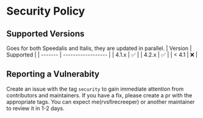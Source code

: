 # Security Policy

## Supported Versions

Goes for both Speedalis and Italis, they are updated in parallel.
| Version | Supported          |
| ------- | ------------------ |
| 4.1.x   | :white_check_mark: |
| 4.2.x   | :white_check_mark: |
| < 4.1   | :x:                |

## Reporting a Vulnerabity

Create an issue with the tag `security` to gain immediate attention from contributors and maintainers. If you have a fix, please create a pr with the appropriate tags. You can expect me(rvsfirecreeper) or another maintainer to review it in 1-2 days.
